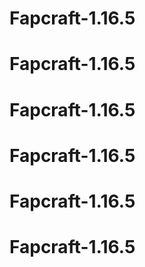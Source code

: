 # Fapcraft-1.16.5
# Fapcraft-1.16.5
# Fapcraft-1.16.5
# Fapcraft-1.16.5
# Fapcraft-1.16.5
# Fapcraft-1.16.5
